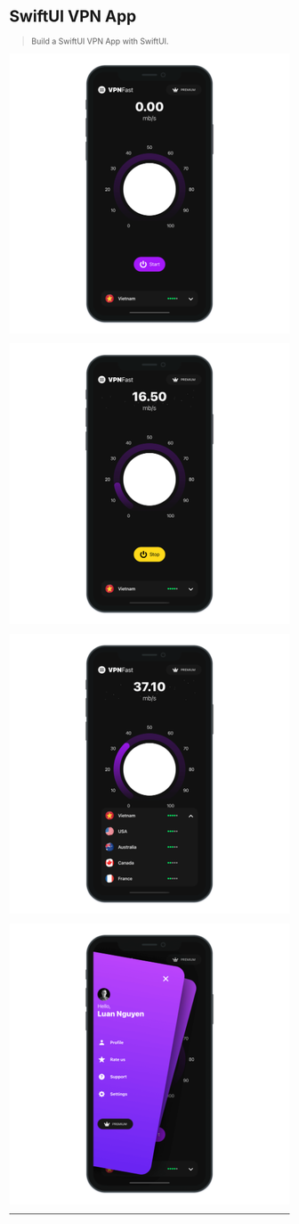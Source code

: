 # SwiftUI VPN App

> Build a SwiftUI VPN App with SwiftUI.

![SwiftUI VPN App 1](./SwiftUIVPNApp_1.png "SwiftUI VPN App 1")

![SwiftUI VPN App 2](./SwiftUIVPNApp_2.png "SwiftUI VPN App 2")

![SwiftUI VPN App 3](./SwiftUIVPNApp_3.png "SwiftUI VPN App 3")

![SwiftUI VPN App 4](./SwiftUIVPNApp_4.png "SwiftUI VPN App 4")

---
